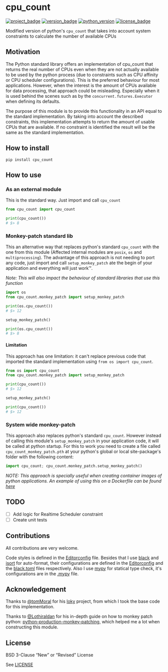 # cpu_count

[![project_badge](https://img.shields.io/badge/HeavenVolkoff/cpu__count-black.svg?style=for-the-badge&logo=github "Project Badge")](https://github.com/HeavenVolkoff/cpu_count)
[![version_badge](https://img.shields.io/pypi/v/cpu_count?label=version&style=for-the-badge "Version Badge")](https://pypi.org/project/cpu-count/)
[![python_version](https://img.shields.io/pypi/pyversions/cpu_count?style=for-the-badge "Python Version")](https://pypi.org/project/cpu-count/)
[![license_badge](https://img.shields.io/github/license/HeavenVolkoff/cpu_count.svg?style=for-the-badge "License Badge")](https://opensource.org/licenses/BSD-3-Clause)

Modified version of python's `cpu_count` that takes into account system
constraints to calculate the number of available CPUs

## Motivation

The Python standard library offers an implementation of cpu_count that returns
the real number of CPUs even when they are not actually available to be used by
the python process (due to constraints such as CPU affinity or CPU scheduler
configurations). This is the preferred behaviour for most applications. However,
when the interest is the amount of CPUs available for data processing, that
approach could be misleading. Especially when it is used behind the scenes such
as by the `concurrent.futures.Executor` when defining its defaults.

The purpose of this module is to provide this functionality in an API equal to
the standard implementation. By taking into account the described constraints,
this implementation attempts to return the amount of usable CPUs that are
available. If no constraint is identified the result will be the same as the
standard implementation.

## How to install

```
pip install cpu_count
```

## How to use
### As an external module
This is the standard way. Just import and call `cpu_count`

```python
from cpu_count import cpu_count

print(cpu_count())
# $> 8
```

### Monkey-patch standard lib
This an alternative way that replaces python's standard `cpu_count` with the
one from this module (Affected internal modules are `posix`, `os` and
`multiprocessing`). The advantage of this approach is not needing to port any
code, just import and call `setup_monkey_patch` ate the begin of your
application and everything will just work™.

_Note: This will also impact the behaviour of standard libraries that use this
function_

```python
import os
from cpu_count.monkey_patch import setup_monkey_patch

print(os.cpu_count())
# $> 12

setup_monkey_patch()

print(os.cpu_count())
# $> 8
```

#### Limitation
This approach has one limitation: it can't replace previous code that
imported the standard implementation using `from os import cpu_count`.

```python
from os import cpu_count
from cpu_count.monkey_patch import setup_monkey_patch

print(cpu_count())
# $> 12

setup_monkey_patch()

print(cpu_count())
# $> 12
```

### System wide monkey-patch
This approach also replaces python's standard `cpu_count`. However instead of
calling this module's `setup_monkey_patch` in your application code, it will be
called at python startup. For this to work you need to create a file called
`cpu_count_monkey_patch.pth` at your python's global or local site-package's
folder with the following content:

```python
import cpu_count; cpu_count.monkey_patch.setup_monkey_patch()
```

_NOTE: This approach is specially useful when creating container images of
python applications. An example of using this on a Dockerfile can be found
[here](tests/docker/Dockerfile)_

## TODO
- [ ] Add logic for Realtime Scheduler constraint
- [ ] Create unit tests

## Contributions
All contributions are very welcome.

Code styles is defined in the [Editorconfig](.editorconfig) file. Besides that
I use [black](https://github.com/psf/black) and
[isort](https://github.com/timothycrosley/isort) for auto-format, their
configurations are defined in the [Editorconfig](.editorconfig) and the
[black.toml](black.toml) files respectively. Also I use
[mypy](https://github.com/timothycrosley/isort) for statical type check, it's
configurations are in the [.mypy](.mypy) file.

## Acknowledgement
Thanks to [@tomMoral](https://github.com/tomMoral) for his
[loky](https://github.com/tomMoral/loky) project, from which I took the base
code for this implementation.

Thanks to [@Lothiraldan](https://github.com/Lothiraldan) for his in-depth guide
on how to monkey patch python: [python-production-monkey-patching](https://github.com/Lothiraldan/python-production-monkey-patching),
which helped me a lot when constructing this module.

## License
BSD 3-Clause “New” or “Revised” License

See [LICENSE](./LICENSE)
